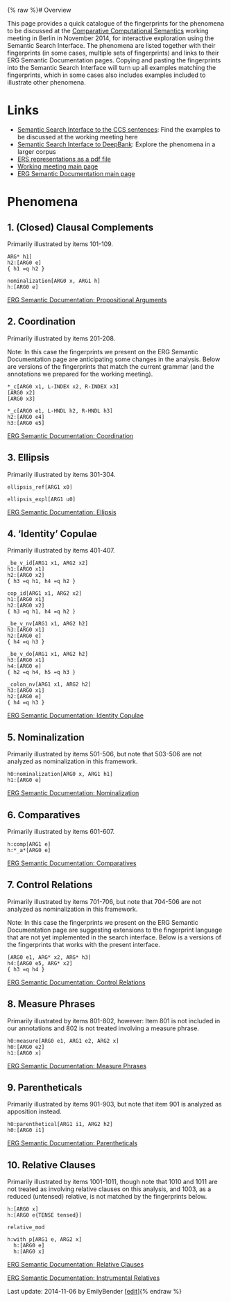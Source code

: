 {% raw %}# Overview

This page provides a quick catalogue of the fingerprints for the
phenomena to be discussed at the [Comparative Computational
Semantics](https://blog.inductorsoftware.com/docsproto/garage/WeSearch_Ccs) working meeting in Berlin in November 2014, for
interactive exploration using the Semantic Search Interface. The
phenomena are listed together with their fingerprints (in some cases,
multiple sets of fingerprints) and links to their ERG Semantic
Documentation pages. Copying and pasting the fingerprints into the
Semantic Search Interface will turn up all examples matching the
fingerprints, which in some cases also includes examples included to
illustrate other phenomena.

# Links

- [Semantic Search Interface to the CCS
sentences](http://wesearch.delph-in.net/esd/search.jsp): Find the
examples to be discussed at the working meeting here
- [Semantic Search Interface to
DeepBank](http://wesearch.delph-in.net/esd/search.jsp): Explore the
phenomena in a larger corpus
- [ERS representations as a pdf
file](http://svn.emmtee.net/trunk/uio/wesearch/ccs/erg/mrs.pdf)
- [Working meeting main page](https://blog.inductorsoftware.com/docsproto/garage/WeSearch_Ccs)
- [ERG Semantic Documentation main page](https://blog.inductorsoftware.com/docsproto/erg/ErgSemantics)

# Phenomena

## 1. (Closed) Clausal Complements

Primarily illustrated by items 101-109.

    ARG* h1]
    h2:[ARG0 e]
    { h1 =q h2 }
    
    nominalization[ARG0 x, ARG1 h]
    h:[ARG0 e]

[ERG Semantic Documentation: Propositional
Arguments](https://blog.inductorsoftware.com/docsproto/erg/ErgSemantics_PropositionalArguments)

## 2. Coordination

Primarily illustrated by items 201-208.

Note: In this case the fingerprints we present on the ERG Semantic
Documentation page are anticipating some changes in the analysis. Below
are versions of the fingerprints that match the current grammar (and the
annotations we prepared for the working meeting).

    *_c[ARG0 x1, L-INDEX x2, R-INDEX x3]
    [ARG0 x2]
    [ARG0 x3]
    
    *_c[ARG0 e1, L-HNDL h2, R-HNDL h3]
    h2:[ARG0 e4]
    h3:[ARG0 e5]

[ERG Semantic Documentation: Coordination](https://blog.inductorsoftware.com/docsproto/erg/ErgSemantics_Coordination)

## 3. Ellipsis

Primarily illustrated by items 301-304.

    ellipsis_ref[ARG1 x0]
    
    ellipsis_expl[ARG1 u0]

[ERG Semantic Documentation: Ellipsis](https://blog.inductorsoftware.com/docsproto/erg/ErgSemantics_Ellipsis)

## 4. ‘Identity’ Copulae

Primarily illustrated by items 401-407.

    _be_v_id[ARG1 x1, ARG2 x2]
    h1:[ARG0 x1]
    h2:[ARG0 x2]
    { h3 =q h1, h4 =q h2 }
    
    cop_id[ARG1 x1, ARG2 x2]
    h1:[ARG0 x1]
    h2:[ARG0 x2]
    { h3 =q h1, h4 =q h2 }
    
    _be_v_nv[ARG1 x1, ARG2 h2]
    h3:[ARG0 x1]
    h2:[ARG0 e]
    { h4 =q h3 }
    
    _be_v_do[ARG1 x1, ARG2 h2]
    h3:[ARG0 x1]
    h4:[ARG0 e]
    { h2 =q h4, h5 =q h3 }
    
    _colon_nv[ARG1 x1, ARG2 h2]
    h3:[ARG0 x1]
    h2:[ARG0 e]
    { h4 =q h3 }

[ERG Semantic Documentation: Identity
Copulae](https://blog.inductorsoftware.com/docsproto/erg/ErgSemantics_IdentityCopulae)

## 5. Nominalization

Primarily illustrated by items 501-506, but note that 503-506 are not
analyzed as nominalization in this framework.

    h0:nominalization[ARG0 x, ARG1 h1]
    h1:[ARG0 e]

[ERG Semantic Documentation:
Nominalization](https://blog.inductorsoftware.com/docsproto/erg/ErgSemantics_Nominalization)

## 6. Comparatives

Primarily illustrated by items 601-607.

    h:comp[ARG1 e]
    h:*_a*[ARG0 e]

[ERG Semantic Documentation: Comparatives](https://blog.inductorsoftware.com/docsproto/erg/ErgSemantics_Comparatives)

## 7. Control Relations

Primarily illustrated by items 701-706, but note that 704-506 are not
analyzed as nominalization in this framework.

Note: In this case the fingerprints we present on the ERG Semantic
Documentation page are suggesting extensions to the fingerprint language
that are not yet implemented in the search interface. Below is a
versions of the fingerprints that works with the present interface.

    [ARG0 e1, ARG* x2, ARG* h3]
    h4:[ARG0 e5, ARG* x2]
    { h3 =q h4 }

[ERG Semantic Documentation: Control
Relations](https://blog.inductorsoftware.com/docsproto/erg/ErgSemantics_ControlRelations)

## 8. Measure Phrases

Primarily illustrated by items 801-802, however: Item 801 is not
included in our annotations and 802 is not treated involving a measure
phrase.

    h0:measure[ARG0 e1, ARG1 e2, ARG2 x]
    h0:[ARG0 e2]
    h1:[ARG0 x]

[ERG Semantic Documentation: Measure
Phrases](https://blog.inductorsoftware.com/docsproto/erg/ErgSemantics_MeasurePhrases)

## 9. Parentheticals

Primarily illustrated by items 901-903, but note that item 901 is
analyzed as apposition instead.

    h0:parenthetical[ARG1 i1, ARG2 h2]
    h0:[ARG0 i1]

[ERG Semantic Documentation:
Parentheticals](https://blog.inductorsoftware.com/docsproto/erg/ErgSemantics_Parentheticals)

## 10. Relative Clauses

Primarily illustrated by items 1001-1011, though note that 1010 and 1011
are not treated as involving relative clauses on this analysis, and
1003, as a reduced (untensed) relative, is not matched by the
fingerprints below.

    h:[ARG0 x]
    h:[ARG0 e{TENSE tensed}]
    
    relative_mod
    
    h:with_p[ARG1 e, ARG2 x]
      h:[ARG0 e]
      h:[ARG0 x]

[ERG Semantic Documentation: Relative
Clauses](https://blog.inductorsoftware.com/docsproto/missing/ErgSemantics_RelativeClauses)

[ERG Semantic Documentation: Instrumental
Relatives](https://blog.inductorsoftware.com/docsproto/erg/ErgSemantics_InstrumentalRelatives)

Last update: 2014-11-06 by EmilyBender [[edit](https://github.com/delph-in/docs/wiki/ErgSemantics_CcsGuidedTour/_edit)]{% endraw %}